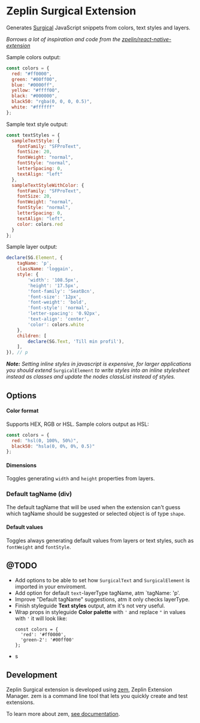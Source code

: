 # Zeplin Surgical Extension

Generates [Surgical](https://github.com/syranide/surgical) JavaScript snippets from colors, text styles and layers. 

*Borrows a lot of inspiration and code from the 
[zpelin/react-native-extension](https://github.com/zeplin/react-native-extension)*

Sample colors output:
```js
const colors = {
  red: "#ff0000",
  green: "#00ff00",
  blue: "#0000ff",
  yellow: "#ffff00",
  black: "#000000",
  black50: "rgba(0, 0, 0, 0.5)",
  white: "#ffffff"
};
```

Sample text style output:
```js
const textStyles = {
  sampleTextStyle: {
    fontFamily: "SFProText",
    fontSize: 20,
    fontWeight: "normal",
    fontStyle: "normal",
    letterSpacing: 0,
    textAlign: "left"
  },
  sampleTextStyleWithColor: {
    fontFamily: "SFProText",
    fontSize: 20,
    fontWeight: "normal",
    fontStyle: "normal",
    letterSpacing: 0,
    textAlign: "left",
    color: colors.red
  }
};
```

Sample layer output:
```js
declare(SG.Element, {
    tagName: 'p',
    className: 'loggain',
    style: {
        'width': '108.5px',
        'height': '17.5px',
        'font-family': 'SeatBcn',
        'font-size': '12px',
        'font-weight': 'bold',
        'font-style': 'normal',
        'letter-spacing': '0.92px',
        'text-align': 'center',
        'color': colors.white
    },
    children: [
        declare(SG.Text, 'Till min profil'),        
    ],
}), // p
```
***Note:*** *Setting inline styles in javascript is expensive, for larger applications you should extend* 
`SurgicalElement` *to write styles into an inline stylesheet instead as classes and update the nodes classList instead 
of styles.*

## Options

#### Color format

Supports HEX, RGB or HSL. Sample colors output as HSL:
```js
const colors = {
  red: "hsl(0, 100%, 50%)",
  black50: "hsla(0, 0%, 0%, 0.5)"
};
```

#### Dimensions

Toggles generating `width` and `height` properties from layers.

### Default tagName (div)

The default tagName that will be used when the extension can't guess which tagName should be suggested or selected 
object is of type `shape`.

#### Default values

Toggles always generating default values from layers or text styles, such as `fontWeight` and `fontStyle`.

## @TODO

- Add options to be able to set how `SurgicalText` and `SurgicalElement` is imported in your enviroment.
- Add option for default `text`-layerType tagName, atm `tagName: 'p'.
- Improve "Default tagName" suggestions, atm it only checks layerType. 
- Finish styleguide **Text styles** output, atm it's not very useful.
- Wrap props in styleguide **Color palette** with `'` and replace `"` in values with `'` it will look like:
  ```
  const colors = {
    'red': '#ff0000',
    'green-2': '#00ff00'
  };
  ```
- s
## Development

Zeplin Surgical extension is developed using [zem](https://github.com/zeplin/zem), Zeplin Extension Manager. zem is a 
command line tool that lets you quickly create and test extensions.

To learn more about zem, [see documentation](https://github.com/zeplin/zem).